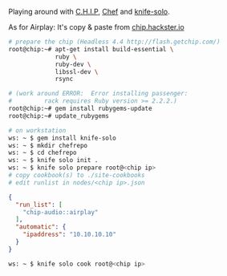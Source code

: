 Playing around with [C.H.I.P](https://getchip.com/), [Chef](https://www.chef.io/) and
[knife-solo](https://matschaffer.github.io/knife-solo/).

As for Airplay: It's copy & paste from [chip.hackster.io](https://chip.hackster.io/11798/c-h-i-p-play-speakers-7cebb9)


```bash
# prepare the chip (Headless 4.4 http://flash.getchip.com/)
root@chip:~# apt-get install build-essential \
             ruby \
             ruby-dev \
             libssl-dev \
             rsync

# (work around ERROR:  Error installing passenger:
#         rack requires Ruby version >= 2.2.2.)
root@chip:~# gem install rubygems-update
root@chip:~# update_rubygems

# on workstation
ws: ~ $ gem install knife-solo
ws: ~ $ mkdir chefrepo
ws: ~ $ cd chefrepo
ws: ~ $ knife solo init .
ws: ~ $ knife solo prepare root@<chip ip>
# copy cookbook(s) to ./site-cookbooks
# edit runlist in nodes/<chip ip>.json
```

```json
{
  "run_list": [
    "chip-audio::airplay"
  ],
  "automatic": {
    "ipaddress": "10.10.10.10"
  }
}
```


```bash
ws: ~ $ knife solo cook root@<chip ip>
```
